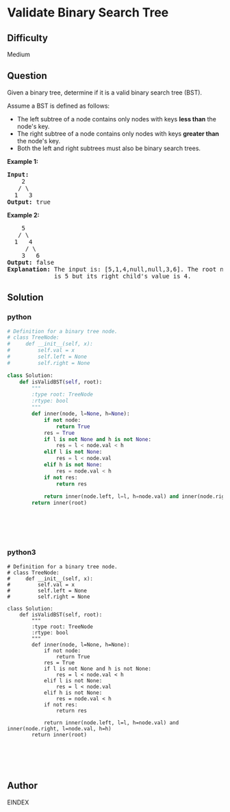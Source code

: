 # Validate Binary Search Tree

## Difficulty
Medium

## Question
<p>Given a binary tree, determine if it is a valid binary search tree (BST).</p>

<p>Assume a BST is defined as follows:</p>

<ul>
	<li>The left subtree of a node contains only nodes with keys <strong>less than</strong> the node&#39;s key.</li>
	<li>The right subtree of a node contains only nodes with keys <strong>greater than</strong> the node&#39;s key.</li>
	<li>Both the left and right subtrees must also be binary search trees.</li>
</ul>

<p><strong>Example 1:</strong></p>

<pre>
<strong>Input:</strong>
    2
   / \
  1   3
<strong>Output:</strong> true
</pre>

<p><strong>Example 2:</strong></p>

<pre>
    5
   / \
  1   4
&nbsp;    / \
&nbsp;   3   6
<strong>Output:</strong> false
<strong>Explanation:</strong> The input is: [5,1,4,null,null,3,6]. The root node&#39;s value
&nbsp;            is 5 but its right child&#39;s value is 4.
</pre>


## Solution
### python
```python
# Definition for a binary tree node.
# class TreeNode:
#     def __init__(self, x):
#         self.val = x
#         self.left = None
#         self.right = None

class Solution:
    def isValidBST(self, root):
        """
        :type root: TreeNode
        :rtype: bool
        """
        def inner(node, l=None, h=None):
            if not node:
                return True
            res = True
            if l is not None and h is not None:
                res = l < node.val < h
            elif l is not None:
                res = l < node.val
            elif h is not None:
                res = node.val < h
            if not res:
                return res
            
            return inner(node.left, l=l, h=node.val) and inner(node.right, l=node.val, h=h)
        return inner(root)
            
            
                
            
        

```
### python3
```python3
# Definition for a binary tree node.
# class TreeNode:
#     def __init__(self, x):
#         self.val = x
#         self.left = None
#         self.right = None

class Solution:
    def isValidBST(self, root):
        """
        :type root: TreeNode
        :rtype: bool
        """
        def inner(node, l=None, h=None):
            if not node:
                return True
            res = True
            if l is not None and h is not None:
                res = l < node.val < h
            elif l is not None:
                res = l < node.val
            elif h is not None:
                res = node.val < h
            if not res:
                return res
            
            return inner(node.left, l=l, h=node.val) and inner(node.right, l=node.val, h=h)
        return inner(root)
            
            
                
            
        
```

## Author
EINDEX